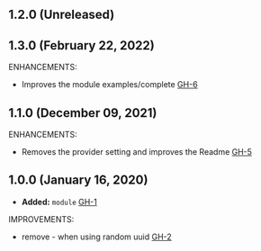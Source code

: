 ## 1.2.0 (Unreleased)
## 1.3.0 (February 22, 2022)

ENHANCEMENTS:

- Improves the module examples/complete [GH-6](https://github.com/terraform-alicloud-modules/terraform-alicloud-sls/pull/6)

## 1.1.0 (December 09, 2021)

ENHANCEMENTS:

- Removes the provider setting and improves the Readme [GH-5](https://github.com/terraform-alicloud-modules/terraform-alicloud-sls/pull/5)

## 1.0.0 (January 16, 2020)

- **Added:** `module` [GH-1](https://github.com/terraform-alicloud-modules/terraform-alicloud-sls/pull/1)

IMPROVEMENTS:

- remove - when using random uuid [GH-2](https://github.com/terraform-alicloud-modules/terraform-alicloud-sls/pull/2)
